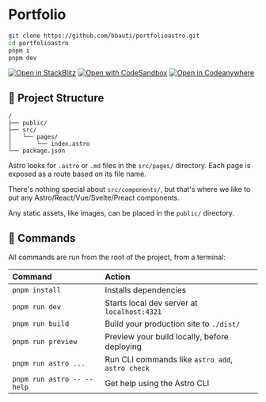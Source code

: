 # Portfolio

```sh
git clone https://github.com/bbauti/portfolioastro.git
cd portfolioastro
pnpm i
pnpm dev
```

[![Open in StackBlitz](https://developer.stackblitz.com/img/open_in_stackblitz.svg)](https://stackblitz.com/github/bbauti/portfolioastro/)
[![Open with CodeSandbox](https://assets.codesandbox.io/github/button-edit-lime.svg)](https://codesandbox.io/p/sandbox/github/bbauti/portfolioastro/)
[![Open in Codeanywhere](https://codeanywhere.com/img/open-in-codeanywhere-btn.svg)](https://app.codeanywhere.com/#https://github.com/bbauti/portfolioastro/)
## 🚀 Project Structure

```text
/
├── public/
├── src/
│   └── pages/
│       └── index.astro
└── package.json
```

Astro looks for `.astro` or `.md` files in the `src/pages/` directory. Each page is exposed as a route based on its file name.

There's nothing special about `src/components/`, but that's where we like to put any Astro/React/Vue/Svelte/Preact components.

Any static assets, like images, can be placed in the `public/` directory.

## 🧞 Commands

All commands are run from the root of the project, from a terminal:

| Command                   | Action                                           |
| :------------------------ | :----------------------------------------------- |
| `pnpm install`             | Installs dependencies                            |
| `pnpm run dev`             | Starts local dev server at `localhost:4321`      |
| `pnpm run build`           | Build your production site to `./dist/`          |
| `pnpm run preview`         | Preview your build locally, before deploying     |
| `pnpm run astro ...`       | Run CLI commands like `astro add`, `astro check` |
| `pnpm run astro -- --help` | Get help using the Astro CLI                     |
